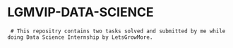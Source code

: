 # LGMVIP-DATA-SCIENCE
     # This repositry contains two tasks solved and submitted by me while doing Data Science Internship by LetsGrowMore.
